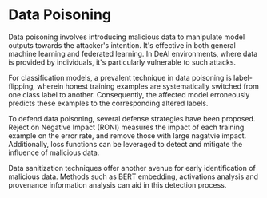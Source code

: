 # Data Poisoning

Data poisoning involves introducing malicious data to manipulate model outputs towards the attacker's intention. It's effective in both general machine learning and federated learning. In DeAI environments, where data is provided by individuals, it's particularly vulnerable to such attacks.

For classification models, a prevalent technique in data poisoning is label-flipping, wherein honest training examples are systematically switched from one class label to another. Consequently, the affected model erroneously predicts these examples to the corresponding altered labels.

To defend data poisoning, several defense strategies have been proposed. Reject on Negative Impact (RONI) measures the impact of each training example on the error rate, and remove those with large nagatvie impact. Additionally, loss functions can be leveraged to detect and mitigate the influence of malicious data.

Data sanitization techniques offer another avenue for early identification of malicious data. Methods such as BERT embedding, activations analysis and provenance information analysis can aid in this detection process.
